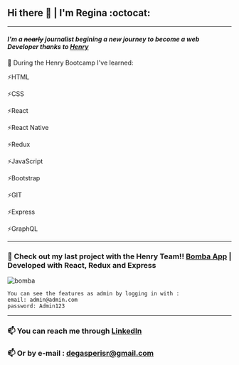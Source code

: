 ## Hi there 👋 | I'm Regina :octocat:
----------------------------------------------------------

#### *I'm a ~~nearly~~ journalist begining a new journey to become a web Developer thanks to [Henry](https://www.soyhenry.com/)*

🌱 During the Henry Bootcamp I've learned:

:zap:HTML

:zap:CSS

:zap:React

:zap:React Native

:zap:Redux

:zap:JavaScript

:zap:Bootstrap

:zap:GIT   

:zap:Express

:zap:GraphQL

---------------------------------------------------------


### 🚀 Check out my last project with the Henry Team!! [Bomba App](https://bomba-ecommerce.web.app/) | Developed with React, Redux and Express 
![bomba](https://user-images.githubusercontent.com/68707308/107060501-ce21df80-67b5-11eb-8896-5def971185da.png)

```
You can see the features as admin by logging in with : 
email: admin@admin.com
password: Admin123
```

----------------------------------------------------------
### 📫 You can reach me through [LinkedIn](https://www.linkedin.com/in/regidegasperis/) 
### :mailbox: Or by e-mail : degasperisr@gmail.com
